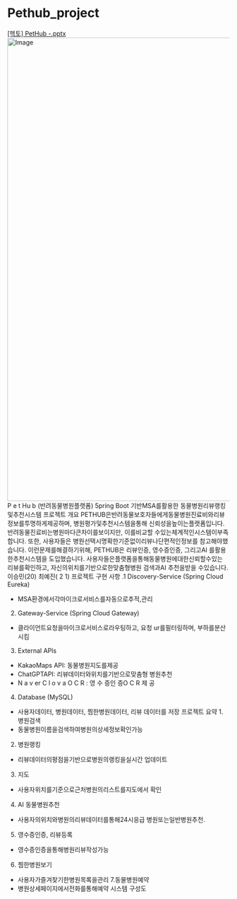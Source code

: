 # Pethub_project
[\[헥토\] PetHub -.pptx](https://github.com/user-attachments/files/18534997/PetHub.-.pptx)
<img width="1048" alt="Image" src="https://github.com/user-attachments/assets/7c33eb27-e424-4e40-af51-d456540ce9f8" />
P e t Hu b (반려동물병원플랫폼) 5pring Boot 기반MSA를활용한 동물병원리뷰랭킹및추천시스템
프로젝트 개요 PETHUB은반려동물보호자들에게동물병원진료비와리뷰
정보를투명하게제공하며, 병원평가및추천시스템을통해 신뢰성을높이는플랫폼입니다.
반려동물진료비는병원마다큰차이를보이지만, 이를비교할 수있는체계적인시스템이부족합니다. 또한, 사용자들은 병원선택시명확한기준없이리뷰나단편적인정보를 참고해야했습니다. 이런문제를해결하기위해, PETHUB은 리뷰인증, 영수증인증, 그리고AI 를활용한추천시스템을 도입했습니다.
사용자들은플랫폼을통해동물병원에대한신뢰할수있는 리뷰를확인하고, 자신의위치를기반으로한맞춤형병원 검색과AI 추천을받을 수있습니다.
이승민(20)
최예진( 2 1) 프로젝트 구현 사항
.1 Discovery-Service (Spring Cloud Eureka)
- MSA환경에서각마이크로서비스를자동으로추적,관리
2. Gateway-Service (Spring Cloud Gateway)
- 클라이언트요청을마이크로서비스로라우팅하고, 요청 ur를필터링하며, 부하를분산시킴
3. External APls
- KakaoMaps API: 동물병원지도를제공
- ChatGPTAPI: 리뷰데이터와위치를기반으로맞춤형 병원추천
- N a v er C l o v a O C R : 영 수 증인 증O C R 제 공
4. Database (MySQL)
- 사용자데이터, 병원데이터, 찜한병원데이터, 리뷰 데이터를 저장
프로젝트 요약 1. 병원검색
- 동물병원이름을검색하여병원의상세정보확인가능
2. 병원랭킹
- 리뷰데이터의평점을기반으로병원의랭킹을실시간 업데이트
3. 지도
- 사용자위치를기준으로근처병원의리스트를지도에서 확인
4. AI 동물병원추천
- 사용자의위치와병원의리뷰데이터를통해24시응급 병원또는일반병원추천.
5. 영수증인증, 리뷰등록
- 영수증인증을통해병원리뷰작성가능
6. 찜한병원보기
- 사용자가즐겨찾기한병원목록을관리
7.동물병원예약
- 병원상세페이지에서전화를통해예약
시스템 구성도
